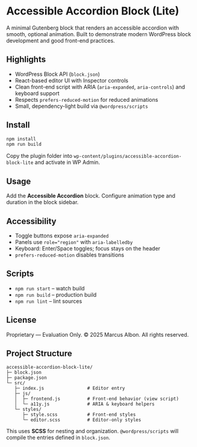 # Accessible Accordion Block (Lite)

A minimal Gutenberg block that renders an accessible accordion with smooth, optional animation.
Built to demonstrate modern WordPress block development and good front-end practices.

## Highlights
- WordPress Block API (`block.json`)
- React-based editor UI with Inspector controls
- Clean front-end script with ARIA (`aria-expanded`, `aria-controls`) and keyboard support
- Respects `prefers-reduced-motion` for reduced animations
- Small, dependency-light build via `@wordpress/scripts`

## Install
```bash
npm install
npm run build
```
Copy the plugin folder into `wp-content/plugins/accessible-accordion-block-lite` and activate in WP Admin.

## Usage
Add the **Accessible Accordion** block. Configure animation type and duration in the block sidebar.

## Accessibility
- Toggle buttons expose `aria-expanded`
- Panels use `role="region"` with `aria-labelledby`
- Keyboard: Enter/Space toggles; focus stays on the header
- `prefers-reduced-motion` disables transitions

## Scripts
- `npm run start` – watch build
- `npm run build` – production build
- `npm run lint` – lint sources

## License
Proprietary — Evaluation Only. © 2025 Marcus Albon. All rights reserved.


## Project Structure
```
accessible-accordion-block-lite/
├─ block.json
├─ package.json
└─ src/
   ├─ index.js                # Editor entry
   ├─ js/
   │  ├─ frontend.js          # Front-end behavior (view script)
   │  └─ a11y.js              # ARIA & keyboard helpers
   └─ styles/
      ├─ style.scss           # Front-end styles
      └─ editor.scss          # Editor-only styles
```

This uses **SCSS** for nesting and organization. `@wordpress/scripts` will compile the entries defined in `block.json`.

